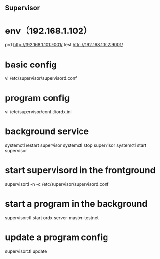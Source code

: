 ## Supervisor 

# env（192.168.1.102）
prd  http://192.168.1.101:9001/
test http://192.168.1.102:9001/

# basic config
vi /etc/supervisor/supervisord.conf

# program config
vi /etc/supervisor/conf.d/ordx.ini 

# background service
systemctl restart supervisor
systemctl stop supervisor
systemctl start supervisor

# start supervisord in the frontground
supervisord -n -c /etc/supervisor/supervisord.conf

# start a program in the background
supervisorctl start ordx-server-master-testnet

# update a program config
supervisorctl update
